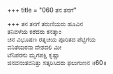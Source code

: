 +++
title = "060 ತನ ತನಗೆ"

+++
ತನ ತನಗೆ ತರುಣಿಯರು ಹೂವಿನ  
ತನಿವಳೆಯ ಕರೆದರು ಕನತ್ಕಾಂ  
ಚನ ವಿಭೂಷಣ ರತ್ನಚಯ ಪೂರಿತದ ಪೆಟ್ಟಿಗೆಯ  
ವನಿತೆಯರನಾ ದೇಶದಲಿ ಮೀ  
ಟೆನಿಪರನು ಮೃಗಪಕ್ಷಿ ಕೃಷ್ಣಾ  
ಜಿನವನಂತವನಿತ್ತು ಸತ್ಕರಿಸಿದರು ಫಲುಗುಣನ     ॥60॥